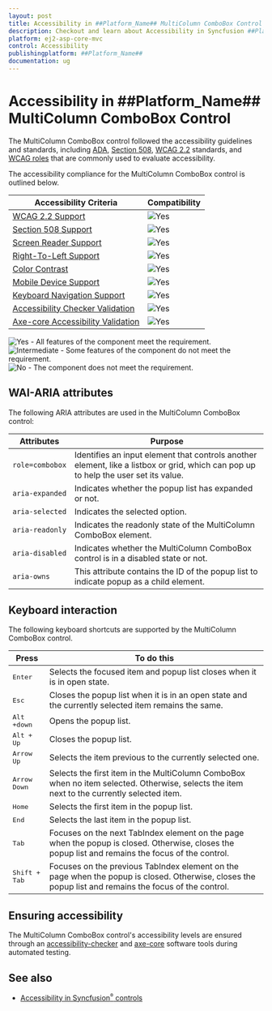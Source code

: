 ```yaml
---
layout: post
title: Accessibility in ##Platform_Name## MultiColumn ComboBox Control | Syncfusion
description: Checkout and learn about Accessibility in Syncfusion ##Platform_Name## MultiColumn ComboBox control of Syncfusion Essential JS 2 and more.
platform: ej2-asp-core-mvc
control: Accessibility
publishingplatform: ##Platform_Name##
documentation: ug
---
```


# Accessibility in ##Platform_Name## MultiColumn ComboBox Control

The MultiColumn ComboBox control followed the accessibility guidelines and standards, including [ADA](https://www.ada.gov/), [Section 508](https://www.section508.gov/), [WCAG 2.2](https://www.w3.org/TR/WCAG22/) standards, and [WCAG roles](https://www.w3.org/TR/wai-aria/#roles) that are commonly used to evaluate accessibility.

The accessibility compliance for the MultiColumn ComboBox control is outlined below.

| Accessibility Criteria | Compatibility |
| -- | -- |
| [WCAG 2.2 Support](../common/accessibility#accessibility-standards) | <img src="https://cdn.syncfusion.com/content/images/documentation/full.png" alt="Yes"> |
| [Section 508 Support](../common/accessibility#accessibility-standards) | <img src="https://cdn.syncfusion.com/content/images/documentation/full.png" alt="Yes"> |
| [Screen Reader Support](../common/accessibility#screen-reader-support) | <img src="https://cdn.syncfusion.com/content/images/documentation/full.png" alt="Yes"> |
| [Right-To-Left Support](../common/accessibility#right-to-left-support) | <img src="https://cdn.syncfusion.com/content/images/documentation/full.png" alt="Yes"> |
| [Color Contrast](../common/accessibility#color-contrast) | <img src="https://cdn.syncfusion.com/content/images/documentation/full.png" alt="Yes"> |
| [Mobile Device Support](../common/accessibility#mobile-device-support) | <img src="https://cdn.syncfusion.com/content/images/documentation/full.png" alt="Yes"> |
| [Keyboard Navigation Support](../common/accessibility#keyboard-navigation-support) | <img src="https://cdn.syncfusion.com/content/images/documentation/full.png" alt="Yes"> |
| [Accessibility Checker Validation](../common/accessibility#ensuring-accessibility) | <img src="https://cdn.syncfusion.com/content/images/documentation/full.png" alt="Yes"> |
| [Axe-core Accessibility Validation](../common/accessibility#ensuring-accessibility) | <img src="https://cdn.syncfusion.com/content/images/documentation/full.png" alt="Yes"> |

<style>
    .post .post-content img {
        display: inline-block;
        margin: 0.5em 0;
    }
</style>

<div><img src="https://cdn.syncfusion.com/content/images/documentation/full.png" alt="Yes"> - All features of the component meet the requirement.</div>

<div><img src="https://cdn.syncfusion.com/content/images/documentation/partial.png" alt="Intermediate"> - Some features of the component do not meet the requirement.</div>

<div><img src="https://cdn.syncfusion.com/content/images/documentation/not-supported.png" alt="No"> - The component does not meet the requirement.</div>

## WAI-ARIA attributes

The following ARIA attributes are used in the MultiColumn ComboBox control:

| Attributes | Purpose |
| ------------ | ----------------------- |
| `role=combobox` | Identifies an input element that controls another element, like a listbox or grid, which can pop up to help the user set its value. |
| `aria-expanded` | Indicates whether the popup list has expanded or not. |
| `aria-selected` | Indicates the selected option. |
| `aria-readonly` | Indicates the readonly state of the MultiColumn ComboBox element. |
| `aria-disabled` | Indicates whether the MultiColumn ComboBox control is in a disabled state or not. |
| `aria-owns` | This attribute contains the ID of the popup list to indicate popup as a child element. |

## Keyboard interaction

The following keyboard shortcuts are supported by the MultiColumn ComboBox control.

| **Press** | **To do this** |
| --- | --- |
| <kbd>Enter</kbd> | Selects the focused item and popup list closes when it is in open state.  |
| <kbd>Esc</kbd> | Closes the popup list when it is in an open state and the currently selected item remains the same. |
| <kbd>Alt +down</kbd> | Opens the popup list. |
| <kbd>Alt + Up</kbd> | Closes the popup list. |
| <kbd>Arrow Up</kbd> | Selects the item previous to the currently selected one. |
| <kbd>Arrow Down</kbd> | Selects the first item in the MultiColumn ComboBox when no item selected. Otherwise, selects the item next to the currently selected item. |
| <kbd>Home</kbd> | Selects the first item in the popup list. |
| <kbd>End</kbd> | Selects the last item in the popup list. |
| <kbd>Tab</kbd> | Focuses on the next TabIndex element on the page when the popup is closed. Otherwise, closes the popup list and remains the focus of the control. |
| <kbd>Shift + Tab</kbd> | Focuses on the previous TabIndex element on the page when the popup is closed. Otherwise, closes the popup list and remains the focus of the control. |

## Ensuring accessibility

The MultiColumn ComboBox control's accessibility levels are ensured through an [accessibility-checker](https://www.npmjs.com/package/accessibility-checker) and [axe-core](https://www.npmjs.com/package/axe-core) software tools during automated testing.

## See also

* [Accessibility in Syncfusion<sup style="font-size:70%">&reg;</sup> controls](../common/accessibility)
